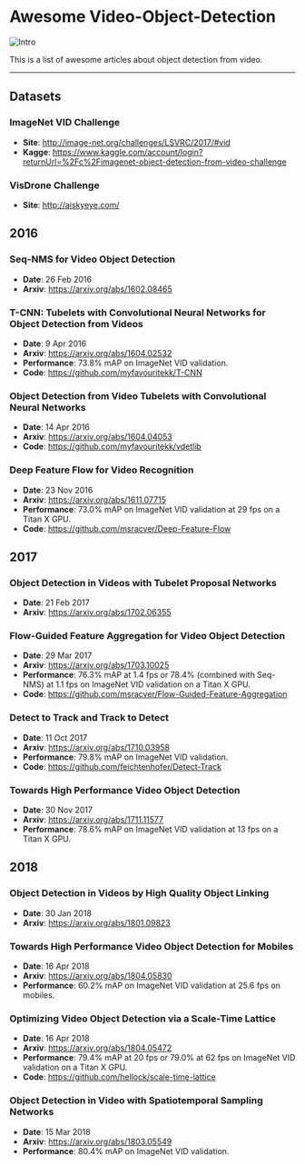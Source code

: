 # Awesome Video-Object-Detection

![Intro](https://github.com/ZHANGHeng19931123/seq_nms_yolo/raw/master/doc/intro1.gif  "Intro")

This is a list of awesome articles about object detection from video.

***

## Datasets

### ImageNet VID Challenge
- **Site**: http://image-net.org/challenges/LSVRC/2017/#vid
- **Kagge**: https://www.kaggle.com/account/login?returnUrl=%2Fc%2Fimagenet-object-detection-from-video-challenge

### VisDrone Challenge
- **Site**: http://aiskyeye.com/

## 2016

### Seq-NMS for Video Object Detection
- **Date**: 26 Feb 2016
- **Arxiv**: https://arxiv.org/abs/1602.08465

### T-CNN: Tubelets with Convolutional Neural Networks for Object Detection from Videos
- **Date**: 9 Apr 2016
- **Arxiv**: https://arxiv.org/abs/1604.02532
- **Performance**: 73.8% mAP on ImageNet VID validation.
- **Code**: https://github.com/myfavouritekk/T-CNN

### Object Detection from Video Tubelets with Convolutional Neural Networks
- **Date**:  14 Apr 2016
- **Arxiv**: https://arxiv.org/abs/1604.04053
- **Code**: https://github.com/myfavouritekk/vdetlib

### Deep Feature Flow for Video Recognition
- **Date**: 23 Nov 2016
- **Arxiv**: https://arxiv.org/abs/1611.07715
- **Performance**: 73.0% mAP on ImageNet VID validation at 29 fps on a Titan X GPU.
- **Code**: https://github.com/msracver/Deep-Feature-Flow

## 2017

### Object Detection in Videos with Tubelet Proposal Networks
- **Date**: 21 Feb 2017
- **Arxiv**: https://arxiv.org/abs/1702.06355

### Flow-Guided Feature Aggregation for Video Object Detection
- **Date**: 29 Mar 2017
- **Arxiv**: https://arxiv.org/abs/1703.10025
- **Performance**: 76.3% mAP at 1.4 fps or 78.4% (combined with Seq-NMS) at 1.1 fps on ImageNet VID validation on a Titan X GPU.
- **Code**: https://github.com/msracver/Flow-Guided-Feature-Aggregation

### Detect to Track and Track to Detect
- **Date**: 11 Oct 2017
- **Arxiv**: https://arxiv.org/abs/1710.03958
- **Performance**: 79.8% mAP on ImageNet VID validation.
- **Code**: https://github.com/feichtenhofer/Detect-Track

### Towards High Performance Video Object Detection
- **Date**: 30 Nov 2017
- **Arxiv**: https://arxiv.org/abs/1711.11577
- **Performance**: 78.6% mAP on ImageNet VID validation at 13 fps on a Titan X GPU.

## 2018

### Object Detection in Videos by High Quality Object Linking
- **Date**: 30 Jan 2018
- **Arxiv**: https://arxiv.org/abs/1801.09823

### Towards High Performance Video Object Detection for Mobiles 
- **Date**: 16 Apr 2018
- **Arxiv**: https://arxiv.org/abs/1804.05830
- **Performance**: 60.2% mAP on ImageNet VID validation at 25.6 fps on mobiles.

### Optimizing Video Object Detection via a Scale-Time Lattice
- **Date**: 16 Apr 2018
- **Arxiv**: https://arxiv.org/abs/1804.05472
- **Performance**: 79.4% mAP at 20 fps or 79.0% at 62 fps on ImageNet VID validation on a Titan X GPU.
- **Code**: https://github.com/hellock/scale-time-lattice

### Object Detection in Video with Spatiotemporal Sampling Networks
- **Date**: 15 Mar 2018
- **Arxiv**: https://arxiv.org/abs/1803.05549
- **Performance**: 80.4% mAP on ImageNet VID validation.

